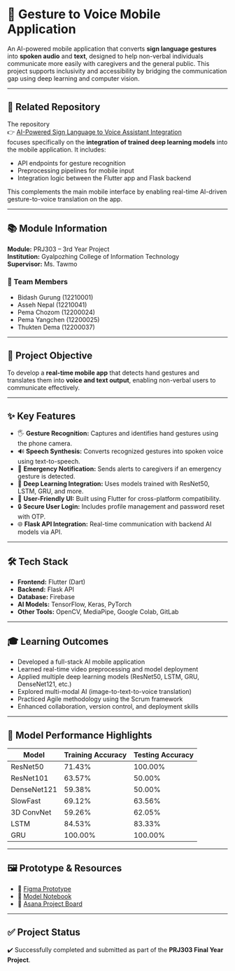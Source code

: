 # 🤟 Gesture to Voice Mobile Application

An AI-powered mobile application that converts **sign language gestures** into **spoken audio** and **text**, designed to help non-verbal individuals communicate more easily with caregivers and the general public. This project supports inclusivity and accessibility by bridging the communication gap using deep learning and computer vision.

---

## 🔗 Related Repository

The repository  
👉 [AI-Powered Sign Language to Voice Assistant Integration](https://github.com/pemachozom/AI-Powered-Sign-Language-to-Voice-Assistant-Integration)  
focuses specifically on the **integration of trained deep learning models** into the mobile application. It includes:

- API endpoints for gesture recognition  
- Preprocessing pipelines for mobile input  
- Integration logic between the Flutter app and Flask backend  

This complements the main mobile interface by enabling real-time AI-driven gesture-to-voice translation on the app.

---

## 📚 Module Information

**Module:** PRJ303 – 3rd Year Project  
**Institution:** Gyalpozhing College of Information Technology  
**Supervisor:** Ms. Tawmo

### 👥 Team Members
- Bidash Gurung (12210001)  
- Asseh Nepal (12210041)  
- Pema Chozom (12200024)  
- Pema Yangchen (12200025)  
- Thukten Dema (12200037)

---

## 🎯 Project Objective

To develop a **real-time mobile app** that detects hand gestures and translates them into **voice and text output**, enabling non-verbal users to communicate effectively.

---

## ✨ Key Features

- 🖐️ **Gesture Recognition:** Captures and identifies hand gestures using the phone camera.  
- 🔊 **Speech Synthesis:** Converts recognized gestures into spoken voice using text-to-speech.  
- 🚨 **Emergency Notification:** Sends alerts to caregivers if an emergency gesture is detected.  
- 🧠 **Deep Learning Integration:** Uses models trained with ResNet50, LSTM, GRU, and more.  
- 📲 **User-Friendly UI:** Built using Flutter for cross-platform compatibility.  
- 🔒 **Secure User Login:** Includes profile management and password reset with OTP.  
- 🌐 **Flask API Integration:** Real-time communication with backend AI models via API.

---

## 🛠️ Tech Stack

- **Frontend:** Flutter (Dart)  
- **Backend:** Flask API  
- **Database:** Firebase  
- **AI Models:** TensorFlow, Keras, PyTorch  
- **Other Tools:** OpenCV, MediaPipe, Google Colab, GitLab  

---

## 🎓 Learning Outcomes

- Developed a full-stack AI mobile application  
- Learned real-time video preprocessing and model deployment  
- Applied multiple deep learning models (ResNet50, LSTM, GRU, DenseNet121, etc.)  
- Explored multi-modal AI (image-to-text-to-voice translation)  
- Practiced Agile methodology using the Scrum framework  
- Enhanced collaboration, version control, and deployment skills

---

## 🧪 Model Performance Highlights

| Model       | Training Accuracy | Testing Accuracy |
|-------------|-------------------|------------------|
| ResNet50    | 71.43%            | 100.00%          |
| ResNet101   | 63.57%            | 50.00%           |
| DenseNet121 | 59.38%            | 50.00%           |
| SlowFast    | 69.12%            | 63.56%           |
| 3D ConvNet  | 59.26%            | 62.05%           |
| LSTM        | 84.53%            | 83.33%           |
| GRU         | 100.00%           | 100.00%          |

---

## 🖼️ Prototype & Resources

- 🎨 [Figma Prototype](https://www.figma.com/design/JkOy0X3WDhUs9s4PwPTOsD/PRJ303?t=bxbYIIiG8c40i0w9-0)  
- 🧪 [Model Notebook](https://drive.google.com/drive/folders/1Gyr1p1DySdUcC_nN3O4sH9D05zQ5eDjo)  
- 🔗 [Asana Project Board](https://app.asana.com/1/1209558703289975/project/1209558757089016/board/1209558660755129)
  
---

## ✅ Project Status

✔️ Successfully completed and submitted as part of the **PRJ303 Final Year Project**.

